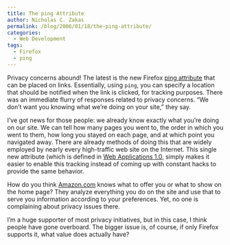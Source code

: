 ```yaml
---
title: The ping Attribute
author: Nicholas C. Zakas
permalink: /blog/2006/01/18/the-ping-attribute/
categories:
  - Web Development
tags:
  - Firefox
  - ping
---
```

Privacy concerns abound! The latest is the new Firefox <a title="Fried Fish: <a ping>" rel="external" href="http://weblogs.mozillazine.org/darin/archives/009594.html">ping attribute</a> that can be placed on links. Essentially, using `ping`, you can specify a location that should be notified when the link is clicked, for tracking purposes. There was an immediate flurry of responses related to privacy concerns. &#8220;We don&#8217;t want you knowing what we&#8217;re doing on your site,&#8221; they say.

I&#8217;ve got news for those people: we already know exactly what you&#8217;re doing on our site. We can tell how many pages you went to, the order in which you went to them, how long you stayed on each page, and at which point you navigated away. There are already methods of doing this that are widely employed by nearly every high-traffic web site on the Internet. This single new attribute (which is defined in <a title="Web Applications 1.0" rel="external" href="http://whatwg.org/specs/web-apps/current-work/#ping">Web Applications 1.0</a>, simply makes it easier to enable this tracking instead of coming up with constant hacks to provide the same behavior.

How do you think <a title="Amazon.com" rel="external" href="http://www.amazon.com">Amazon.com</a> knows what to offer you or what to show on the home page? They analyze everything you do on the site and use that to serve you information according to your preferences. Yet, no one is complaining about privacy issues there.

I&#8217;m a huge supporter of most privacy initiatives, but in this case, I think people have gone overboard. The bigger issue is, of course, if only Firefox supports it, what value does actually have?
